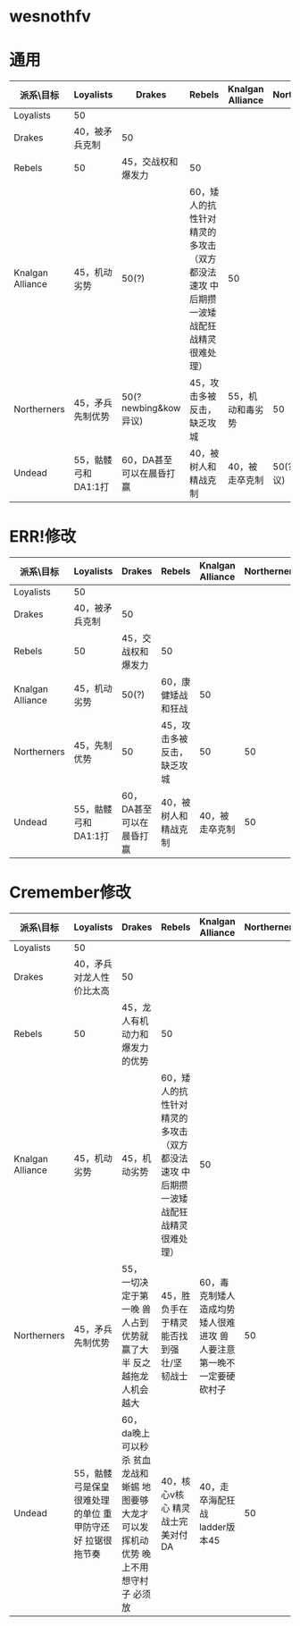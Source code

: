 # wesnothfv
# 通用
| 派系\目标 | Loyalists | Drakes | Rebels | Knalgan Alliance | Northerners | Undead |
|-------|-----------|--------|--------|-----------------|-------------|--------|
| Loyalists | 50 |  |  |  |  |  |
| Drakes | 40，被矛兵克制 | 50 |  |  |  |  |
| Rebels | 50 | 45，交战权和爆发力 | 50 |  |  |  |
| Knalgan Alliance | 45，机动劣势 | 50(?) | 60，矮人的抗性针对精灵的多攻击（双方都没法速攻 中后期攒一波矮战配狂战精灵很难处理） | 50 |  |  |
| Northerners | 45，矛兵先制优势 | 50(?newbing&kow异议) | 45，攻击多被反击，缺乏攻城 | 55，机动和毒劣势 | 50 |  |
| Undead | 55，骷髅弓和DA1:1打 | 60，DA甚至可以在晨昏打赢 | 40，被树人和精战克制 | 40，被走卒克制 | 50(?kow异议) | 50 |

# ERR!修改
| 派系\目标 | Loyalists | Drakes | Rebels | Knalgan Alliance | Northerners | Undead |
|-------|-----------|--------|--------|-----------------|-------------|--------|
| Loyalists | 50 |  |  |  |  |  |
| Drakes | 40，被矛兵克制 | 50 |  |  |  |  |
| Rebels | 50 | 45，交战权和爆发力 | 50 |  |  |  |
| Knalgan Alliance | 45，机动劣势 | 50(?) | 60，康健矮战和狂战 | 50 |  |  |
| Northerners | 45，先制优势 | 50 | 45，攻击多被反击，缺乏攻城 | 50 | 50 |  |
| Undead | 55，骷髅弓和DA1:1打 | 60，DA甚至可以在晨昏打赢 | 40，被树人和精战克制 | 40，被走卒克制 | 50 | 50 |

# Cremember修改
| 派系\目标 | Loyalists | Drakes | Rebels | Knalgan Alliance | Northerners | Undead |
|-------|-----------|--------|--------|-----------------|-------------|--------|
| Loyalists | 50 |  |  |  |  |  |
| Drakes | 40，矛兵对龙人性价比太高 | 50 |  |  |  |  |
| Rebels | 50 | 45，龙人有机动力和爆发力的优势 | 50 |  |  |  |
| Knalgan Alliance | 45，机动劣势 | 45，机动劣势 | 60，矮人的抗性针对精灵的多攻击（双方都没法速攻 中后期攒一波矮战配狂战精灵很难处理） | 50 |  |  |
| Northerners | 45，矛兵先制优势 | 55， 一切决定于第一晚 兽人占到优势就赢了大半 反之越拖龙人机会越大| 45，胜负手在于精灵能否找到强壮/坚韧战士 | 60，毒克制矮人 造成均势矮人很难进攻 兽人要注意第一晚不一定要硬砍村子 | 50 |  |
| Undead | 55，骷髅弓是保皇很难处理的单位 重甲防守还好 拉锯很拖节奏 | 60，da晚上可以秒杀 贫血龙战和蜥蜴 地图要够大龙才可以发挥机动优势 晚上不用想守村子 必须放 | 40，核心v核心 精灵战士完美对付DA | 40，走卒海配狂战 ladder版本45 | 50 | 50 |

